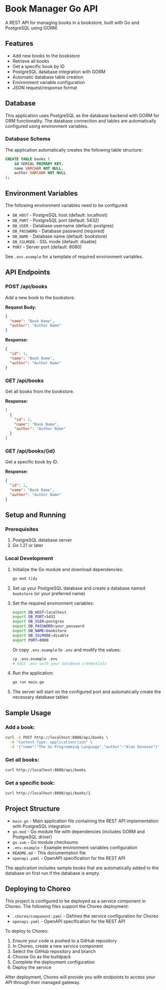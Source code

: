 # Book Manager Go API

A REST API for managing books in a bookstore, built with Go and PostgreSQL using GORM.

## Features

- Add new books to the bookstore
- Retrieve all books
- Get a specific book by ID
- PostgreSQL database integration with GORM
- Automatic database table creation
- Environment variable configuration
- JSON request/response format

## Database

This application uses PostgreSQL as the database backend with GORM for ORM functionality. The database connection and tables are automatically configured using environment variables.

### Database Schema

The application automatically creates the following table structure:

```sql
CREATE TABLE books (
    id SERIAL PRIMARY KEY,
    name VARCHAR NOT NULL,
    author VARCHAR NOT NULL
);
```

## Environment Variables

The following environment variables need to be configured:

- `DB_HOST` - PostgreSQL host (default: localhost)
- `DB_PORT` - PostgreSQL port (default: 5432)
- `DB_USER` - Database username (default: postgres)
- `DB_PASSWORD` - Database password (required)
- `DB_NAME` - Database name (default: bookstore)
- `DB_SSLMODE` - SSL mode (default: disable)
- `PORT` - Server port (default: 8080)

See `.env.example` for a template of required environment variables.

## API Endpoints

### POST /api/books
Add a new book to the bookstore.

**Request Body:**
```json
{
  "name": "Book Name",
  "author": "Author Name"
}
```

**Response:**
```json
{
  "id": 1,
  "name": "Book Name",
  "author": "Author Name"
}
```

### GET /api/books
Get all books from the bookstore.

**Response:**
```json
[
  {
    "id": 1,
    "name": "Book Name",
    "author": "Author Name"
  }
]
```

### GET /api/books/{id}
Get a specific book by ID.

**Response:**
```json
{
  "id": 1,
  "name": "Book Name",
  "author": "Author Name"
}
```

## Setup and Running

### Prerequisites

1. PostgreSQL database server
2. Go 1.21 or later

### Local Development

1. Initialize the Go module and download dependencies:
   ```bash
   go mod tidy
   ```

2. Set up your PostgreSQL database and create a database named `bookstore` (or your preferred name)

3. Set the required environment variables:
   ```bash
   export DB_HOST=localhost
   export DB_PORT=5432
   export DB_USER=postgres
   export DB_PASSWORD=your_password
   export DB_NAME=bookstore
   export DB_SSLMODE=disable
   export PORT=8080
   ```

   Or copy `.env.example` to `.env` and modify the values:
   ```bash
   cp .env.example .env
   # Edit .env with your database credentials
   ```

4. Run the application:
   ```bash
   go run main.go
   ```

5. The server will start on the configured port and automatically create the necessary database tables

## Sample Usage

### Add a book:
```bash
curl -X POST http://localhost:8080/api/books \
  -H "Content-Type: application/json" \
  -d '{"name":"The Go Programming Language","author":"Alan Donovan"}'
```

### Get all books:
```bash
curl http://localhost:8080/api/books
```

### Get a specific book:
```bash
curl http://localhost:8080/api/books/1
```

## Project Structure

- `main.go` - Main application file containing the REST API implementation with PostgreSQL integration
- `go.mod` - Go module file with dependencies (includes GORM and PostgreSQL driver)
- `go.sum` - Go module checksums
- `.env.example` - Example environment variables configuration
- `README.md` - This documentation file
- `openapi.yaml` - OpenAPI specification for the REST API

The application includes sample books that are automatically added to the database on first run if the database is empty.

## Deploying to Choreo

This project is configured to be deployed as a service component in Choreo. The following files support the Choreo deployment:

- `.choreo/component.yaml` - Defines the service configuration for Choreo
- `openapi.yaml` - OpenAPI specification for the REST API

To deploy to Choreo:

1. Ensure your code is pushed to a GitHub repository
2. In Choreo, create a new service component 
3. Select the GitHub repository and branch
4. Choose Go as the buildpack
5. Complete the deployment configuration
6. Deploy the service

After deployment, Choreo will provide you with endpoints to access your API through their managed gateway.
